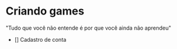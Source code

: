 # Criando games
"Tudo que você não entende é por que você ainda não aprendeu" 

- [] Cadastro de conta